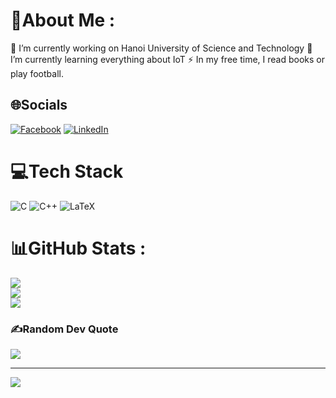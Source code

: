 # 💫About Me :
🔭 I’m currently working on Hanoi University of Science and Technology 
🌱 I’m currently learning everything about IoT
⚡ In my free time, I read books or play football.

## 🌐Socials
[![Facebook](https://img.shields.io/badge/Facebook-%231877F2.svg?logo=Facebook&logoColor=white)](https://facebook.com/https://www.facebook.com/profile.php?id=100011471314139) [![LinkedIn](https://img.shields.io/badge/LinkedIn-%230077B5.svg?logo=linkedin&logoColor=white)](https://linkedin.com/in/https://www.linkedin.com/in/h%C6%B0ng-tr%C6%B0%C6%A1ng-b50979338/) 

# 💻Tech Stack
![C](https://img.shields.io/badge/c-%2300599C.svg?style=for-the-badge&logo=c&logoColor=white) ![C++](https://img.shields.io/badge/c++-%2300599C.svg?style=for-the-badge&logo=c%2B%2B&logoColor=white) ![LaTeX](https://img.shields.io/badge/latex-%23008080.svg?style=for-the-badge&logo=latex&logoColor=white)
# 📊GitHub Stats :
![](https://github-readme-stats.vercel.app/api?username=HungTV161&theme=dark&hide_border=true&include_all_commits=false&count_private=false)<br/>
![](https://github-readme-streak-stats.herokuapp.com/?user=HungTV161&theme=dark&hide_border=true)<br/>
![](https://github-readme-stats.vercel.app/api/top-langs/?username=HungTV161&theme=dark&hide_border=true&include_all_commits=false&count_private=false&layout=compact)

### ✍️Random Dev Quote
![](https://quotes-github-readme.vercel.app/api?type=horizontal&theme=radical)

---
[![](https://visitcount.itsvg.in/api?id=HungTV161&icon=0&color=0)](https://visitcount.itsvg.in)
